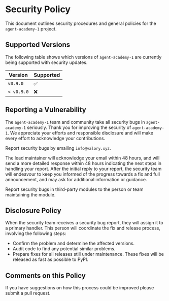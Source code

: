# Security Policy

This document outlines security procedures and general policies for the `agent-academy-1` project.

## Supported Versions

The following table shows which versions of `agent-academy-1` are currently being supported with security updates.

| Version    | Supported          |
|------------|--------------------|
| `v0.9.0`   | :white_check_mark: |
| `< v0.9.0` | :x:                |

## Reporting a Vulnerability

The `agent-academy-1` team and community take all security bugs in `agent-academy-1` seriously. Thank you for improving the security of `agent-academy-1`. We appreciate your efforts and responsible disclosure and will make every effort to acknowledge your contributions.

Report security bugs by emailing `info@valory.xyz`.

The lead maintainer will acknowledge your email within 48 hours, and will send a more detailed response within 48 hours indicating the next steps in handling your report. After the initial reply to your report, the security team will endeavour to keep you informed of the progress towards a fix and full announcement, and may ask for additional information or guidance.

Report security bugs in third-party modules to the person or team maintaining the module.

## Disclosure Policy

When the security team receives a security bug report, they will assign it to a primary handler. This person will coordinate the fix and release process, involving the following steps:

- Confirm the problem and determine the affected versions.
- Audit code to find any potential similar problems.
- Prepare fixes for all releases still under maintenance. These fixes will be released as fast as possible to PyPI.

## Comments on this Policy

If you have suggestions on how this process could be improved please submit a pull request.
